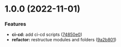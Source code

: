# 1.0.0 (2022-11-01)


### Features

* **ci-cd:** add ci-cd scripts ([74850e0](https://github.com/paulAlexSerban/prj--trillo--all-in-one-booking-app/commit/74850e069a59d2616705a7e8734300b61da2b3c8))
* **refactor:** restructue modules and folders ([9a2b801](https://github.com/paulAlexSerban/prj--trillo--all-in-one-booking-app/commit/9a2b80173722df203d8ce91cff9199a4788a7d2d))